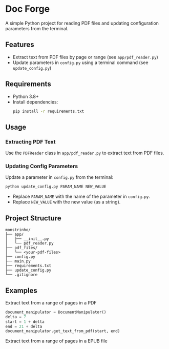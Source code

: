 # Doc Forge

A simple Python project for reading PDF files and updating configuration parameters from the terminal.

## Features
- Extract text from PDF files by page or range (see `app/pdf_reader.py`)
- Update parameters in `config.py` using a terminal command (see `update_config.py`)

## Requirements
- Python 3.8+
- Install dependencies:
  ```bash
  pip install -r requirements.txt
  ```

## Usage

### Extracting PDF Text
Use the `PDFReader` class in `app/pdf_reader.py` to extract text from PDF files.

### Updating Config Parameters
Update a parameter in `config.py` from the terminal:
```bash
python update_config.py PARAM_NAME NEW_VALUE
```
- Replace `PARAM_NAME` with the name of the parameter in `config.py`.
- Replace `NEW_VALUE` with the new value (as a string).

## Project Structure
```
monstrinho/
├── app/
│   ├── __init__.py
│   └── pdf_reader.py
├── pdf_files/
│   └── <your-pdf-files>
├── config.py
├── main.py
├── requirements.txt
├── update_config.py
└── .gitignore
```

## Examples

Extract text from a range of pages in a PDF

```python
document_manipulator = DocumentManipulator()
delta = 7
start = 1 + delta
end = 21 + delta
document_manipulator.get_text_from_pdf(start, end)
```

Extract text from a range of pages in a EPUB file

```python

```
